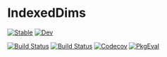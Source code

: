 # IndexedDims

[![Stable](https://img.shields.io/badge/docs-stable-blue.svg)](https://invenia.github.io/IndexedDims.jl/stable)
[![Dev](https://img.shields.io/badge/docs-dev-blue.svg)](https://invenia.github.io/IndexedDims.jl/dev)

[![Build Status](https://travis-ci.com/invenia/IndexedDims.jl.svg?branch=master)](https://travis-ci.com/invenia/IndexedDims.jl)
[![Build Status](https://ci.appveyor.com/api/projects/status/github/invenia/IndexedDims.jl?svg=true)](https://ci.appveyor.com/project/invenia/IndexedDims-jl)
[![Codecov](https://codecov.io/gh/invenia/IndexedDims.jl/branch/master/graph/badge.svg)](https://codecov.io/gh/invenia/IndexedDims.jl)
[![PkgEval](https://juliaci.github.io/NanosoldierReports/pkgeval_badges/I/IndexedDims.svg)](https://juliaci.github.io/NanosoldierReports/pkgeval_badges/report.html)
